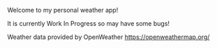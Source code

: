 Welcome to my personal weather app!

It is currently Work In Progress so may have some bugs!

Weather data provided by OpenWeather
https://openweathermap.org/
